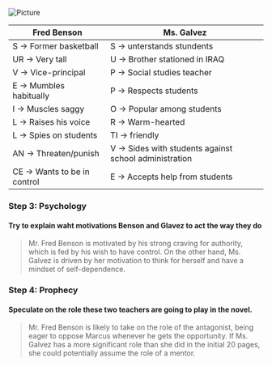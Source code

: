 ![Picture](https://media.discordapp.net/attachments/877873459810689064/1142386881363976222/Z.png?width=472&height=671)

|Fred Benson|Ms. Galvez|
|-----------|----------|
|S $\rightarrow$ Former basketball|S $\rightarrow$ unterstands stundents|
|UR $\rightarrow$ Very tall|U $\rightarrow$ Brother stationed in IRAQ|
|V $\rightarrow$ Vice-principal|P $\rightarrow$ Social studies teacher|
|E $\rightarrow$ Mumbles habitually|P $\rightarrow$ Respects students|
|I $\rightarrow$ Muscles saggy|O $\rightarrow$ Popular among students|
|L $\rightarrow$ Raises his voice|R $\rightarrow$ Warm-hearted|
|L $\rightarrow$ Spies on students|TI $\rightarrow$ friendly|
|AN $\rightarrow$ Threaten/punish|V $\rightarrow$ Sides with students against school administration|
|CE $\rightarrow$ Wants to be in control|E $\rightarrow$ Accepts help from students|

### **Step 3: Psychology** 
#### Try to explain waht motivations Benson and Glavez to act the way they do
> Mr. Fred Benson is motivated by his strong craving for authority, which is fed by his wish to have control. On the other hand, Ms. Galvez is driven by her motivation to think for herself and have a mindset of self-dependence.

### **Step 4: Prophecy** 
#### Speculate on the role these two teachers are going to play in the novel.
> Mr. Fred Benson is likely to take on the role of the antagonist, being eager to oppose Marcus whenever he gets the opportunity. If Ms. Galvez has a more significant role than she did in the initial 20 pages, she could potentially assume the role of a mentor.